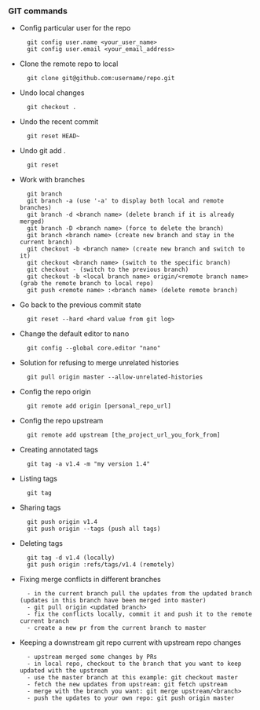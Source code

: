 ### GIT commands

* Config particular user for the repo

        git config user.name <your_user_name>
        git config user.email <your_email_address>

* Clone the remote repo to local

        git clone git@github.com:username/repo.git

* Undo local changes

        git checkout .

* Undo the recent commit

        git reset HEAD~

* Undo git add .       

        git reset

* Work with branches

        git branch
        git branch -a (use '-a' to display both local and remote branches)
        git branch -d <branch name> (delete branch if it is already merged)
        git branch -D <branch name> (force to delete the branch)
        git branch <branch name> (create new branch and stay in the current branch)
        git checkout -b <branch name> (create new branch and switch to it)
        git checkout <branch name> (switch to the specific branch)
        git checkout - (switch to the previous branch)
        git checkout -b <local branch name> origin/<remote branch name> (grab the remote branch to local repo)
        git push <remote name> :<branch name> (delete remote branch)

* Go back to the previous commit state

        git reset --hard <hard value from git log>

* Change the default editor to nano

        git config --global core.editor "nano"

* Solution for refusing to merge unrelated histories

        git pull origin master --allow-unrelated-histories

* Config the repo origin

        git remote add origin [personal_repo_url]

* Config the repo upstream

        git remote add upstream [the_project_url_you_fork_from]

* Creating annotated tags

        git tag -a v1.4 -m "my version 1.4"

* Listing tags

        git tag

* Sharing tags

        git push origin v1.4
        git push origin --tags (push all tags)

* Deleting tags

        git tag -d v1.4 (locally)
        git push origin :refs/tags/v1.4 (remotely)

* Fixing merge conflicts in different branches         

        - in the current branch pull the updates from the updated branch (updates in this branch have been merged into master)       
        - git pull origin <updated branch>
        - fix the conflicts locally, commit it and push it to the remote current branch      
        - create a new pr from the current branch to master     

* Keeping a downstream git repo current with upstream repo changes       

        - upstream merged some changes by PRs        
        - in local repo, checkout to the branch that you want to keep updated with the upstream      
        - use the master branch at this example: git checkout master       
        - fetch the new updates from upstream: git fetch upstream
        - merge with the branch you want: git merge upstream/<branch>    
        - push the updates to your own repo: git push origin master            
